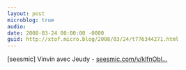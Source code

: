 ```yaml
---
layout: post
microblog: true
audio: 
date: 2008-03-24 00:00:00 -0000
guid: http://xtof.micro.blog/2008/03/24/t776344271.html
---
```

[seesmic]  Vinvin avec Jeudy - [seesmic.com/v/klfnObl...](http://seesmic.com/v/klfnObl7ll)
